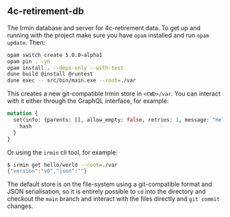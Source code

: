 4c-retirement-db
----------------

The Irmin database and server for 4c-retirement data. To get up and running with the project make sure you have `opam` installed and run `opam update`. Then:

```bash
opam switch create 5.0.0~alpha1
opam pin . -yn
opam install . --deps-only --with-test
dune build @install @runtest
dune exec -- src/bin/main.exe --root=./var
```

This creates a new git-compatible Irmin store in `<CWD>/var`. You can interact with it either through the GraphQL interface, for example:

```graphql
mutation {
  set(info: {parents: [], allow_empty: false, retries: 1, message: "Hello", author: "Me"}, value: {version: "v0", json: ""}, path: "hello/world", branch: "main") {
    hash
  }
}
```

Or using the `irmin` cli tool, for example:

```bash
$ irmin get hello/world --root=./var
{"version":"v0","json":""}
```

The default store is on the file-system using a git-compatible format and JSON serialisation, so it is entirely possible to `cd` into the directory and checkout the `main` branch and interact with the files directly and `git commit` changes.




